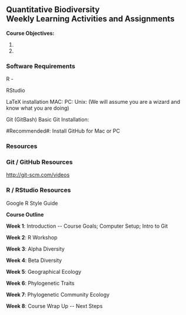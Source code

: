 ## Quantitative Biodiversity <br> Weekly Learning Activities and Assignments

**Course Objectives:**

1. 
2.


### Software Requirements
R - 

RStudio

LaTeX installation
MAC:
PC:
Unix: (We will assume you are a wizard and know what you are doing)

Git (GitBash)
Basic Git Installation:

#Recommended#: Install GitHub for Mac or PC


### Resources


### Git / GitHub Resources
http://git-scm.com/videos

### R / RStudio Resources
Google R Style Guide


**Course Outline**

**Week 1**: Introduction -- Course Goals; Computer Setup; Intro to Git


**Week 2**: R Workshop


**Week 3**: Alpha Diversity


**Week 4**: Beta Diversity


**Week 5**: Geographical Ecology


**Week 6**: Phylogenetic Traits


**Week 7**: Phylogenetic Community Ecology


**Week 8**: Course Wrap Up -- Next Steps
